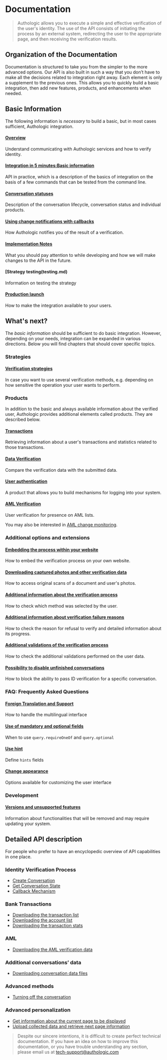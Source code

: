 # Documentation

<!-- theme: info -->
> Authologic allows you to execute a simple and effective verification of the user's identity. 
> The use of the API consists of initiating the process by an external system, redirecting the 
> user to the appropriate page, and then receiving the verification results.

## Organization of the Documentation
Documentation is structured to take you from the simpler to the more advanced options.
Our API is also built in such a way that you don’t have to make all the decisions related to integration right away. 
Each element is only a supplement to the previous ones. This allows you to quickly build a basic integration, then add 
new features, products, and enhancements when needed.

## Basic Information
The following information is *necessary* to build a basic, but in most cases sufficient, Authologic integration.

#### [Overview](overview.md) 
Understand communicating with Authologic services and how to verify identity.

#### [Integration in 5 minutes:Basic information](5minutesTutorial.md)
API in practice, which is a description of the basics of integration on the basis of a few commands that can be 
tested from the command line.

#### [Conversation statuses](statuses.md)
Description of the conversation lifecycle, conversation status and individual products.

#### [Using change notifications with callbacks](callback.md)
How Authologic notifies you of the result of a verification.

#### [Implementation Notes](implementation.md)
What you should pay attention to while developing and how we will make changes to the API in the future.

#### [Strategy testing(testing.md)
Information on testing the strategy

#### [Production launch](golive.md)
How to make the integration available to your users.

## What's next?
The _basic information_ should be sufficient to do basic integration. However, depending on your needs, 
integration can be expanded in various directions. Below you will find chapters that should cover specific topics.

### Strategies

#### [Verification strategies](strategies.md) 
In case you want to use several verification methods, e.g. depending on how sensitive the operation your user wants to perform.

### Products
In addition to the basic and always available information about the verified user, Authologic provides additional elements 
called products. They are described below.

#### [Transactions](product-bankTransactions.md)
Retrieving information about a user's transactions and statistics related to those transactions.

#### [Data Verification](product-verify.md)
Compare the verification data with the submitted data.

#### [User authentication](product-auth.md) 
A product that allows you to build mechanisms for logging into your system.

#### [AML Verification](product-aml) 
User verification for presence on AML lists.

You may also be interested in [AML change monitoring](product-aml-subscription.md).

### Additional options and extensions

#### [Embedding the process within your website](websdk.md)
How to embed the verification process on your own website.

#### [Downloading captured photos and other verification data](addon-metadata.md) 
How to access original scans of a document and user's photos.

#### [Additional information about the verification process](addon-info.md)
How to check which method was selected by the user.

#### [Additional information about verification failure reasons](addon-errors.md)
How to check the reason for refusal to verify and detailed information about its progress.

#### [Additional validations of the verification process](addon-checks.md)
How to check the additional validations performed on the user data.

#### [Possibility to disable unfinished conversations](addon-expire.md)
How to block the ability to pass ID verification for a specific conversation.

### FAQ: Frequently Asked Questions

#### [Foreign Translation and Support](i18n.md)
How to handle the multilingual interface

#### [Use of mandatory and optional fields](addon-mandatoryAndOptionalQueries.md)
When to use `query.requireOneOf` and `query.optional`

#### [Use hint](addon-hints.md)
Define `hints` fields

#### [Change appearance](customLayout.md)
Options available for customizing the user interface

### Development

#### [Versions and unsupported features](deprecations.md)
Information about functionalities that will be removed and may require updating your system.

## Detailed API description
For people who prefer to have an encyclopedic overview of API capabilities in one place.

### Identity Verification Process

- [Create Conversation](api/POST_conversations.md)
- [Get Conversation State](api/GET_conversations_ID.md)
- [Callback Mechanism](api/callback.md)

### Bank Transactions

- [Downloading the transaction list](api/GET_conversations_ID_bankTransactions.md)
- [Downloading the account list](api/GET_conversations_ID_bankTransactions_accounts.md)
- [Downloading the transaction stats](api/GET_conversations_ID_bankTransactions_stats.md)

### AML

- [Downloading the AML verification data](api/GET_conversations_ID_aml.md)

### Additional conversations’ data

- [Downloading conversation data files](api/GET_conversations_ID_identity_metadata_media_ID.md)

### Advanced methods

- [Turning off the conversation](api/DELETE_conversations_ID.md)

### Advanced personalization

- [Get information about the current page to be displayed](api/GET_conversations_ID_page_current.md)
- [Upload collected data and retrieve next page information](api/POST_conversations_ID_page_ID.md)

<!-- theme: info -->
>
> Despite our sincere intentions, it is difficult to create perfect technical documentation.
> If you have an idea on how to improve this documentation, or you have trouble understanding any section,
> please email us at tech-support@authologic.com
